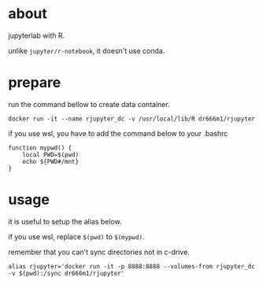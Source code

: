 # about
jupyterlab with R.

unlike `jupyter/r-notebook`, it doesn't use conda.

# prepare
run the command bellow to create data container.
```
docker run -it --name rjupyter_dc -v /usr/local/lib/R dr666m1/rjupyter
```

if you use wsl, you have to add the command below to your .bashrc
```
function mypwd() {
    local PWD=$(pwd)
    echo ${PWD#/mnt}
}
```

# usage
it is useful to setup the alias below.

if you use wsl, replace `$(pwd)` to `$(mypwd)`.

remember that you can't sync directories not in c-drive.

```
alias rjupyter='docker run -it -p 8888:8888 --volumes-from rjupyter_dc -v $(pwd):/sync dr666m1/rjupyter'
```

